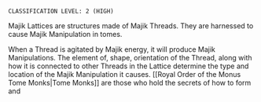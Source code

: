 
```
CLASSIFICATION LEVEL: 2 (HIGH)
```

Majik Lattices are structures made of Majik Threads. They are harnessed to cause Majik Manipulation in tomes.

When a Thread is agitated by Majik energy, it will produce Majik Manipulations. The element of, shape, orientation of the Thread, along with how it is connected to other Threads in the Lattice determine the type and location of the Majik Manipulation it causes. [[Royal Order of the Monus Tome Monks|Tome Monks]] are those who hold the secrets of how to form and 